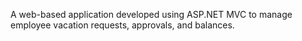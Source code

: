 A web-based application developed using ASP.NET MVC to manage employee vacation requests, approvals, and balances.
